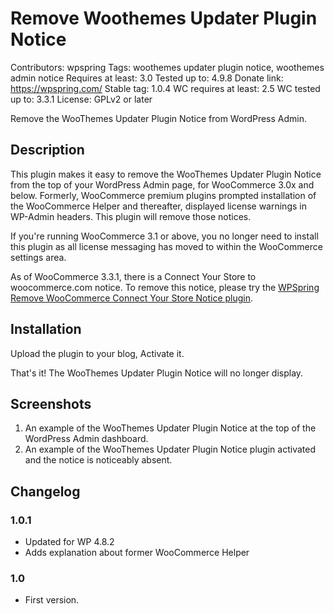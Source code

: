 # Remove Woothemes Updater Plugin Notice
Contributors: wpspring
Tags: woothemes updater plugin notice, woothemes admin notice
Requires at least: 3.0
Tested up to: 4.9.8
Donate link: https://wpspring.com/
Stable tag: 1.0.4
WC requires at least: 2.5
WC tested up to: 3.3.1
License: GPLv2 or later

Remove the WooThemes Updater Plugin Notice from WordPress Admin.

## Description

This plugin makes it easy to remove the WooThemes Updater Plugin Notice from the top of your WordPress Admin page, for
WooCommerce 3.0x and below. Formerly, WooCommerce premium plugins prompted installation of the WooCommerce Helper and
thereafter, displayed license warnings in WP-Admin headers. This plugin will remove those notices.

If you're running WooCommerce 3.1 or above, you no longer need to install this plugin as all license messaging has
moved to within the WooCommerce settings area.

As of WooCommerce 3.3.1, there is a Connect Your Store to woocommerce.com notice. To remove this notice,
please try the [WPSpring Remove WooCommerce Connect Your Store Notice plugin](https://wordpress.org/plugins/wpspring-remove-woocommerce-connect-your-store-notice/).

## Installation

Upload the plugin to your blog, Activate it.

That's it! The WooThemes Updater Plugin Notice will no longer display.

## Screenshots

1. An example of the WooThemes Updater Plugin Notice at the top of the WordPress Admin dashboard.
2. An example of the WooThemes Updater Plugin Notice plugin activated and the notice is noticeably absent.

## Changelog

### 1.0.1
* Updated for WP 4.8.2
* Adds explanation about former WooCommerce Helper

### 1.0
* First version.
